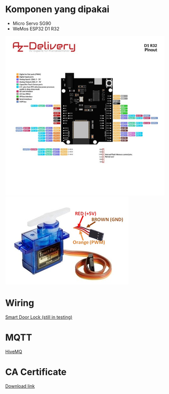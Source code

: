 # Komponen yang dipakai

- Micro Servo SG90
- WeMos ESP32 D1 R32
<p>
        <img src="./docs/WhatsApp Image 2025-06-07 at 19.20.33.jpeg" />
        <img src="./docs/WhatsApp Image 2025-06-08 at 08.28.33.jpeg" />
</p>


# Wiring
[Smart Door Lock (still in testing)](https://app.cirkitdesigner.com/project/23edc560-bfa7-4596-b353-a15f0e732d8a)

# MQTT
[HiveMQ](https://www.hivemq.com/)

# CA Certificate
[Download link](https://letsencrypt.org/certs/isrgrootx1.pem)